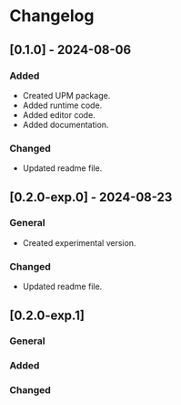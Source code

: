 # Changelog

## [0.1.0] - 2024-08-06

### Added

- Created UPM package.
- Added runtime code.
- Added editor code.
- Added documentation.

### Changed

- Updated readme file.


## [0.2.0-exp.0] - 2024-08-23

### General

- Created experimental version.

### Changed

- Updated readme file.


## [0.2.0-exp.1]

### General

### Added

### Changed

